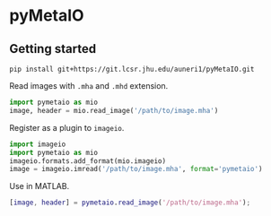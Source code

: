 # pyMetaIO

## Getting started

```shell
pip install git+https://git.lcsr.jhu.edu/auneri1/pyMetaIO.git
```

Read images with `.mha` and `.mhd` extension.

```python
import pymetaio as mio
image, header = mio.read_image('/path/to/image.mha')
```

Register as a plugin to `imageio`.

```python
import imageio
import pymetaio as mio
imageio.formats.add_format(mio.imageio)
image = imageio.imread('/path/to/image.mha', format='pymetaio')
```

Use in MATLAB.

```matlab
[image, header] = pymetaio.read_image('/path/to/image.mha');
```
